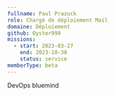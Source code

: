 ```yaml
---
fullname: Paul Prazuck
role: Chargé de déploiement Mail
domaine: Déploiement
github: Oyster999
missions:
  - start: 2023-03-27
    end: 2023-10-30
    status: service
memberType: beta
---
```

DevOps bluemind